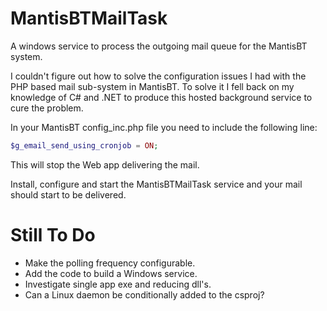 # MantisBTMailTask
A windows service to process the outgoing mail queue for the MantisBT system.

I couldn't figure out how to solve the configuration issues I had with the PHP based mail sub-system in MantisBT. To solve it I fell back on my knowledge of C# and .NET to produce this hosted background service to cure the problem.

In your MantisBT config_inc.php file you need to include the following line:

```php
$g_email_send_using_cronjob = ON;
```

This will stop the Web app delivering the mail.

Install, configure and start the MantisBTMailTask service and your mail should start to be delivered.

# Still To Do
* Make the polling frequency configurable.
* Add the code to build a Windows service.
* Investigate single app exe and reducing dll's.
* Can a Linux daemon be conditionally added to the csproj? 